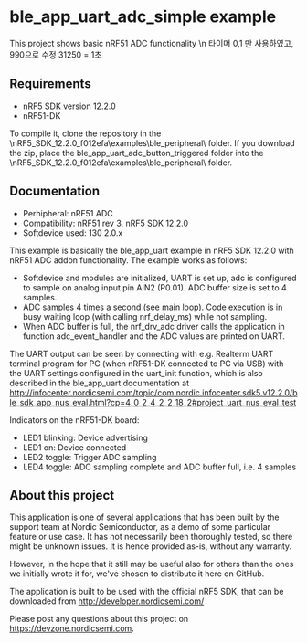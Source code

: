ble_app_uart_adc_simple example
==================

 This project shows basic nRF51 ADC functionality
 \n 타이머 0,1 만 사용하였고, 990으로 수정 31250 = 1초
 
Requirements
------------
- nRF5 SDK version 12.2.0
- nRF51-DK

To compile it, clone the repository in the \nRF5_SDK_12.2.0_f012efa\examples\ble_peripheral\ folder.  If you download the zip, place the ble_app_uart_adc_button_triggered folder into the \nRF5_SDK_12.2.0_f012efa\examples\ble_peripheral\ folder.

Documentation
-----------------
- Perhipheral: nRF51 ADC
- Compatibility: nRF51 rev 3, nRF5 SDK 12.2.0
- Softdevice used: 130 2.0.x
  
This example is basically the ble_app_uart example in nRF5 SDK 12.2.0 with nRF51 ADC addon functionality. The example works as follows:
- Softdevice and modules are initialized, UART is set up, adc is configured to sample on analog input pin AIN2 (P0.01). ADC buffer size is set to 4 samples.
- ADC samples 4 times a second (see main loop). Code execution is in busy waiting loop (with calling nrf_delay_ms) while not sampling.
- When ADC buffer is full, the nrf_drv_adc driver calls the application in function adc_event_handler and the ADC values are printed on UART.

The UART output can be seen by connecting with e.g. Realterm UART terminal program for PC (when nRF51-DK connected to PC via USB) with the UART settings configured in the uart_init function, which is also described in the ble_app_uart documentation at http://infocenter.nordicsemi.com/topic/com.nordic.infocenter.sdk5.v12.2.0/ble_sdk_app_nus_eval.html?cp=4_0_2_4_2_2_18_2#project_uart_nus_eval_test
  
Indicators on the nRF51-DK board:
- LED1 blinking: Device advertising
- LED1 on:	Device connected
- LED2 toggle: Trigger ADC sampling
- LED4 toggle: ADC sampling complete and ADC buffer full, i.e. 4 samples

About this project
------------------
This application is one of several applications that has been built by the support team at Nordic Semiconductor, as a demo of some particular feature or use case. It has not necessarily been thoroughly tested, so there might be unknown issues. It is hence provided as-is, without any warranty. 

However, in the hope that it still may be useful also for others than the ones we initially wrote it for, we've chosen to distribute it here on GitHub. 

The application is built to be used with the official nRF5 SDK, that can be downloaded from http://developer.nordicsemi.com/

Please post any questions about this project on https://devzone.nordicsemi.com.
